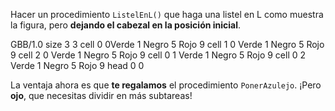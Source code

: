 Hacer un procedimiento `ListelEnL()` que haga una listel en L como muestra la figura, pero **dejando el cabezal en la posición inicial**.

<gs-board> GBB/1.0 
            size 3 3 
            cell 0 0Verde 1 Negro 5 Rojo 9 
            cell 1 0 Verde 1 Negro 5 Rojo 9 
            cell 2 0 Verde 1 Negro 5 Rojo 9 
            cell 0 1 Verde 1 Negro 5 Rojo 9 
            cell 0 2 Verde 1 Negro 5 Rojo 9 
            head 0 0 </gs-board>

La ventaja ahora es que **te regalamos** el procedimiento `PonerAzulejo`. ¡Pero **ojo**, que necesitas dividir en más subtareas! 